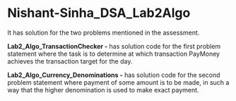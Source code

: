 # Nishant-Sinha_DSA_Lab2Algo
It has solution for the two problems mentioned in the assessment.  

**Lab2_Algo_TransactionChecker -** has solution code for the first problem statement where the task is to determine at which transaction PayMoney
achieves the transaction target for the day.  

**Lab2_Algo_Currency_Denominations -** has solution code for the second problem statement where payment of some amount is to be made, in such a way that the higher denomination is
used to make exact payment.
